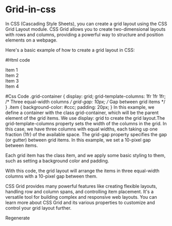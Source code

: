 # Grid-in-css
In CSS (Cascading Style Sheets), you can create a grid layout using the CSS Grid Layout module. CSS Grid allows you to create two-dimensional layouts with rows and columns, providing a powerful way to structure and position elements on a webpage.

Here's a basic example of how to create a grid layout in CSS:

#Html code
<div class="grid-container">
  <div class="item">Item 1</div>
  <div class="item">Item 2</div>
  <div class="item">Item 3</div>
  <div class="item">Item 4</div>
</div>

#Css Code
.grid-container {
  display: grid;
  grid-template-columns: 1fr 1fr 1fr; /* Three equal-width columns */
  grid-gap: 10px; /* Gap between grid items */
}
.item {
  background-color: #ccc;
  padding: 20px;
}
In this example, we define a container with the class grid-container, 
which will be the parent element of the grid items. We use display:
grid to create the grid layout.The grid-template-columns property sets the width of the columns in the grid. 
In this case, we have three columns with equal widths, 
each taking up one fraction (1fr) of the available space.
The grid-gap property specifies the gap (or gutter) between grid items.
In this example, we set a 10-pixel gap between items.

Each grid item has the class item, and we apply some basic styling to them, such as setting a background color and padding.

With this code, the grid layout will arrange the items in three equal-width columns with a 10-pixel gap between them.

CSS Grid provides many powerful features like creating flexible layouts, handling row and column spans, and controlling item placement. It's a versatile tool for building complex and responsive web layouts. You can learn more about CSS Grid and its various properties to customize and control your grid layout further.





Regenerate
